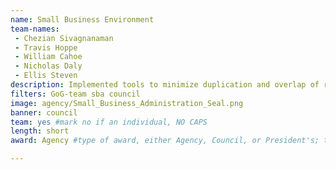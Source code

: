 ```yaml
---
name: Small Business Environment
team-names: 
 - Chezian Sivagnanaman
 - Travis Hoppe
 - William Cahoe
 - Nicholas Daly
 - Ellis Steven
description: Implemented tools to minimize duplication and overlap of research grants. This work will provide real-time notifications to participating organizations about proposal information determined to be the most valuable for sharing across participating organizations, reducing potential duplication and saving time.
filters: GoG-team sba council
image: agency/Small_Business_Administration_Seal.png
banner: council
team: yes #mark no if an individual, NO CAPS 
length: short
award: Agency #type of award, either Agency, Council, or President's; this is case sensitive so make sure to match the options listed exactly. This section generates the format of the card

---
```

